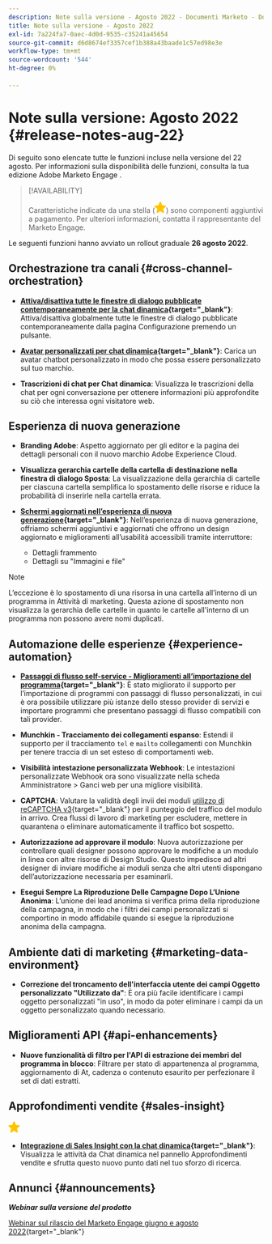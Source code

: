 ```yaml
---
description: Note sulla versione - Agosto 2022 - Documenti Marketo - Documentazione del prodotto
title: Note sulla versione - Agosto 2022
exl-id: 7a224fa7-0aec-4d0d-9535-c35241a45654
source-git-commit: d6d8674ef3357cef1b388a43baade1c57ed98e3e
workflow-type: tm+mt
source-wordcount: '544'
ht-degree: 0%

---
```


# Note sulla versione: Agosto 2022 {#release-notes-aug-22}

Di seguito sono elencate tutte le funzioni incluse nella versione del 22 agosto. Per informazioni sulla disponibilità delle funzioni, consulta la tua edizione Adobe Marketo Engage .

>[!AVAILABILITY]
>
>Caratteristiche indicate da una stella (![stella](assets/yellow-star.png)) sono componenti aggiuntivi a pagamento. Per ulteriori informazioni, contatta il rappresentante del Marketo Engage.

Le seguenti funzioni hanno avviato un rollout graduale **26 agosto 2022**.

## Orchestrazione tra canali {#cross-channel-orchestration}

* **[Attiva/disattiva tutte le finestre di dialogo pubblicate contemporaneamente per la chat dinamica](/help/marketo/product-docs/demand-generation/dynamic-chat/dialogues/dialogue-overview.md#disable-enable-all-dialogues){target=&quot;_blank&quot;}**: Attiva/disattiva globalmente tutte le finestre di dialogo pubblicate contemporaneamente dalla pagina Configurazione premendo un pulsante.

* **[Avatar personalizzati per chat dinamica](/help/marketo/product-docs/demand-generation/dynamic-chat/configuration.md#agent-settings){target=&quot;_blank&quot;}**: Carica un avatar chatbot personalizzato in modo che possa essere personalizzato sul tuo marchio.

* **Trascrizioni di chat per Chat dinamica**: Visualizza le trascrizioni della chat per ogni conversazione per ottenere informazioni più approfondite su ciò che interessa ogni visitatore web.

## Esperienza di nuova generazione

* **Branding Adobe**: Aspetto aggiornato per gli editor e la pagina dei dettagli personali con il nuovo marchio Adobe Experience Cloud.

* **Visualizza gerarchia cartelle della cartella di destinazione nella finestra di dialogo Sposta**: La visualizzazione della gerarchia di cartelle per ciascuna cartella semplifica lo spostamento delle risorse e riduce la probabilità di inserirle nella cartella errata.

* **[Schermi aggiornati nell’esperienza di nuova generazione](/help/marketo/product-docs/marketo-engage-next-generation-experience/toggle-switch.md){target=&quot;_blank&quot;}**: Nell’esperienza di nuova generazione, offriamo schermi aggiuntivi e aggiornati che offrono un design aggiornato e miglioramenti all’usabilità accessibili tramite interruttore:

   * Dettagli frammento
   * Dettagli su &quot;Immagini e file&quot;

>[!NOTE]
>
>L’eccezione è lo spostamento di una risorsa in una cartella all’interno di un programma in Attività di marketing. Questa azione di spostamento non visualizza la gerarchia delle cartelle in quanto le cartelle all&#39;interno di un programma non possono avere nomi duplicati.

## Automazione delle esperienze {#experience-automation}

* **[Passaggi di flusso self-service - Miglioramenti all’importazione del programma](/help/marketo/product-docs/core-marketo-concepts/smart-campaigns/flow-actions/flow-step-service.md){target=&quot;_blank&quot;}**: È stato migliorato il supporto per l’importazione di programmi con passaggi di flusso personalizzati, in cui è ora possibile utilizzare più istanze dello stesso provider di servizi e importare programmi che presentano passaggi di flusso compatibili con tali provider.

* **Munchkin - Tracciamento dei collegamenti espanso**: Estendi il supporto per il tracciamento `tel` e `mailto` collegamenti con Munchkin per tenere traccia di un set esteso di comportamenti web.

* **Visibilità intestazione personalizzata Webhook**: Le intestazioni personalizzate Webhook ora sono visualizzate nella scheda Amministratore > Ganci web per una migliore visibilità.

* **CAPTCHA**: Valutare la validità degli invii dei moduli [utilizzo di reCAPTCHA v3](/help/marketo/product-docs/demand-generation/forms/using-captcha/enable-captcha-in-marketo-forms.md){target=&quot;_blank&quot;} per il punteggio del traffico del modulo in arrivo. Crea flussi di lavoro di marketing per escludere, mettere in quarantena o eliminare automaticamente il traffico bot sospetto.

* **Autorizzazione ad approvare il modulo**: Nuova autorizzazione per controllare quali designer possono approvare le modifiche a un modulo in linea con altre risorse di Design Studio. Questo impedisce ad altri designer di inviare modifiche ai moduli senza che altri utenti dispongano dell’autorizzazione necessaria per esaminarli.

* **Esegui Sempre La Riproduzione Delle Campagne Dopo L’Unione Anonima**: L’unione dei lead anonima si verifica prima della riproduzione della campagna, in modo che i filtri dei campi personalizzati si comportino in modo affidabile quando si esegue la riproduzione anonima della campagna.

## Ambiente dati di marketing {#marketing-data-environment}

* **Correzione del troncamento dell&#39;interfaccia utente dei campi Oggetto personalizzato &quot;Utilizzato da&quot;**: È ora più facile identificare i campi oggetto personalizzati &quot;in uso&quot;, in modo da poter eliminare i campi da un oggetto personalizzato quando necessario.

## Miglioramenti API {#api-enhancements}

* **Nuove funzionalità di filtro per l&#39;API di estrazione dei membri del programma in blocco**: Filtrare per stato di appartenenza al programma, aggiornamento di At, cadenza o contenuto esaurito per perfezionare il set di dati estratti.

## Approfondimenti vendite {#sales-insight}

![(stella)](assets/yellow-star.png)

* **[Integrazione di Sales Insight con la chat dinamica](/help/marketo/product-docs/marketo-sales-insight/msi-for-salesforce/features/dynamic-chat-integration.md){target=&quot;_blank&quot;}**: Visualizza le attività da Chat dinamica nel pannello Approfondimenti vendite e sfrutta questo nuovo punto dati nel tuo sforzo di ricerca.

## Annunci {#announcements}

**_Webinar sulla versione del prodotto_**

[Webinar sul rilascio del Marketo Engage giugno e agosto 2022](https://engage.marketo.com/2022_June_August_Release_Webinar_OnDemandPage.html){target=&quot;_blank&quot;}
